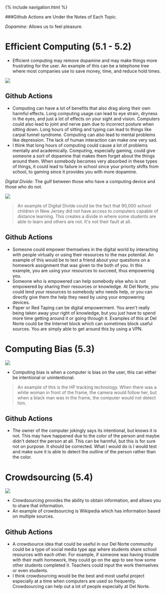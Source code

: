 {% include navigation.html %}

###Github Actions are Under the Notes of Each Topic.

_Dopamine:_ Allows us to feel pleasure.

# Efficient Computing (5.1 - 5.2)
* Efficient computing may remove dopamine and may make things more frustrating for the user. An example of this can be a telephone tree where most companies use to save money, time, and reduce hold times.

![](https://github.com/nighthawkcoders/nighthawk_csp/raw/master/static/assets/flowchart.png)

## Github Actions
*  Computing can have a lot of benefits that also drag along their own harmful effects. Long computing usage can lead to eye strain, dryness in the eyes, and just a lot of effects on your sight and vision. Computers could also lead to joint and nerve pain due to incorrect posture when sitting down. Long hours of sitting and typing can lead to things like carpal tunnel syndrome.  Computing can also lead to mental problems like depression. The lack of human interaction can make one very sad.
*  I think that long hours of computing could cause a lot of problems mentally and academically. Computing, especially gaming, could give someone a sort of dopamine that makes them forget about the things around them. When somebody becomes very absorbed in these types of things, it could lead to failure in school since your priority shifts from school, to gaming since it provides you with more dopamine.

_Digital Divide:_ The gulf between those who have a computing device and those who do not.

![](https://github.com/nighthawkcoders/nighthawk_csp/raw/master/static/assets/digitaldivide.jpeg)

> An example of Digital Divide could be the fact that 90,000 school children in New Jersey did not have access to computers capable of distance learning. This creates a divide in where some students are able to learn and others are not. It's not their fault at all.

## Github Actions
* Someone could empower themselves in the digital world by interacting with people virtually or using their resources to the max potential. An example of this would be to text a friend about your questions on a homework assignment that was given to the both of you. In this example, you are using your resources to succeed, thus empowering you.
* Someone who is empowered can help somebody else who is not empowered by sharing their resources or knowledge. At Del Norte, you could lend your resources to somebody who needs help, or you can directly give them the help they need by using your empowering devices.
* Paper or Red Taping can be digital empowerment. You aren't really being taken away your right of knowledge, but you just have to spend more time getting around it or going through it. Examples of this at Del Norte could be the Internet block which can sometimes block useful sources. You are simply able to get around this by using a VPN.

# Computing Bias (5.3)

![](https://github.com/nighthawkcoders/nighthawk_csp/raw/master/static/assets/computerbias.webp)
* Computing bias is when a computer is bias on the user, this can either be intentional or unintentional. 
> An example of this is the HP tracking technology. When there was a white woman in front of the frame, the camera would follow her, but when a black man was in the frame, the computer would not detect him.

## Github Actions
* The owner of the computer jokingly says its intentional, but knows it is not. This may have happened due to the color of the person and maybe didn't detect the person at all. This can be harmful, but this is for sure not on purpose. It should be corrected. What I would do is I would test and make sure it is able to detect the outline of the person rather than the color.

# Crowdsourcing (5.4) 
![](https://github.com/nighthawkcoders/nighthawk_csp/raw/master/static/assets/crowdsourcing.jpeg)

* Crowdsourcing provides the ability to obtain information, and allows you to share that information.
* An example of crowdsourcing is Wikipedia which has information based on multiple sources.

## Github Actions
* A crowdsource idea that could be useful in our Del Norte community could be a type of social media type app where students share school resources with each other. For example, if someone was having trouble with their math homework, they could go on the app to see how some other students completed it. Teachers could input the work themselves or even students. 
* I think crowdsourcing would be the best and most useful project especially at a time when computers are used so frequently. Crowdsourcing can help out a lot of people especially at Del Norte.  




